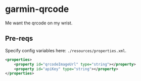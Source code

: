 # garmin-qrcode

Me want the qrcode on my wrist.

## Pre-reqs

Specify config variables here: `./resources/properties.xml`.

```xml
<properties>
    <property id="qrcodeImageUrl" type="string"></property>
    <property id="apiKey" type="string"></property>
</properties>
```
